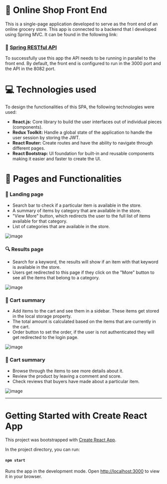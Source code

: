 # 🛒 Online Shop Front End

This is a single-page application developed to serve as the front end of an online grocery store. This app is connected to a backend that I developed using Spring MVC. It can be found in the following link:

### 🔗 [Spring RESTful API](https://github.com/Alejo-Rojas-R/shop-v3-api)

To successfully use this app the API needs to be running in parallel to the front end. By default, the front end is configured to run in the 3000 port and the API in the 8082 port.

# 💻 Technologies used

To design the functionalities of this SPA, the following technologies were used:

- **React.js:** Core library to build the user interfaces out of individual pieces (components).
- **Redux Toolkit:** Handle a global state of the application to handle the user session by storing the JWT.
- **React Router:** Create routes and have the ability to navigate through different pages.
- **React Bootstrap:** UI foundation for built-in and reusable components making it easier and faster to create the UI.

# 📑 Pages and Functionalities

### 🛬 Landing page

- Search bar to check if a particular item is available in the store.
- A summary of items by category that are available in the store.
- "View More" button, which redirects the user to the full list of items available for that category.
- List of categories that are available in the store.

![image](https://github.com/Alejo-Rojas-R/shop-v3-fe/assets/125615397/ecca6775-7bc0-4ea6-9d3a-04f167a575bc)

### 🔍 Results page

- Search for a keyword, the results will show if an item with that keyword is available in the store.
- Users get redirected to this page if they click on the "More" button to see all the items that belong to a category.

![image](https://github.com/Alejo-Rojas-R/shop-v3-fe/assets/125615397/b81a7e1c-50e5-4f50-82d6-46e93da734a7)

### 🛒 Cart summary

- Add items to the cart and see them in a sidebar. These items get stored in the local storage property.
- The total amount is calculated based on the items that are currently in the cart.
- Order button to set the order, if the user is not authenticated they will get redirected to the login page.

![image](https://github.com/Alejo-Rojas-R/shop-v3-fe/assets/125615397/75994a4e-5959-49c6-bfa6-6ecca5363120)

### 💬 Cart summary

- Browse through the items to see more details about it.
- Review the product by leaving a comment and score.
- Check reviews that buyers have made about a particular item.

![image](https://github.com/Alejo-Rojas-R/shop-v3-fe/assets/125615397/d93864a0-bcd1-4ef8-ab27-ac1520f9d950)


---

# Getting Started with Create React App

This project was bootstrapped with [Create React App](https://github.com/facebook/create-react-app).

In the project directory, you can run:

#### `npm start`

Runs the app in the development mode. Open [http://localhost:3000](http://localhost:3000) to view it in your browser.
